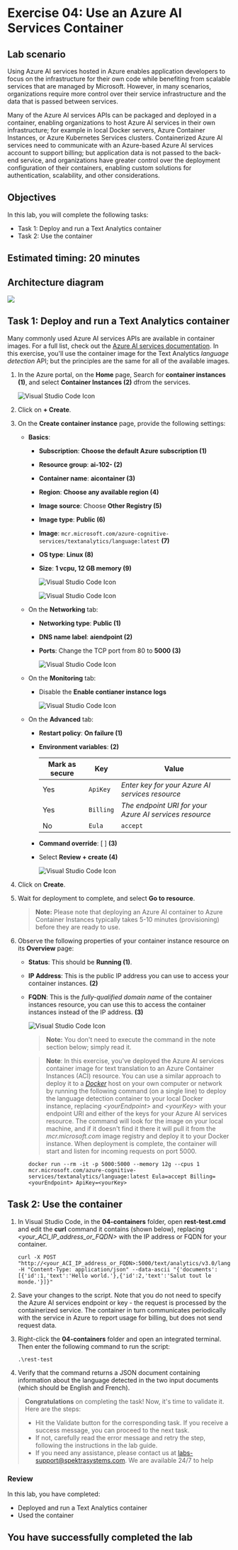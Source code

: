 # Exercise 04: Use an Azure AI Services Container

## Lab scenario

Using Azure AI services hosted in Azure enables application developers to focus on the infrastructure for their own code while benefiting from scalable services that are managed by Microsoft. However, in many scenarios, organizations require more control over their service infrastructure and the data that is passed between services.

Many of the Azure AI services APIs can be packaged and deployed in a container, enabling organizations to host Azure AI services in their own infrastructure; for example in local Docker servers, Azure Container Instances, or Azure Kubernetes Services clusters. Containerized Azure AI services need to communicate with an Azure-based Azure AI services account to support billing; but application data is not passed to the back-end service, and organizations have greater control over the deployment configuration of their containers, enabling custom solutions for authentication, scalability, and other considerations.

## Objectives

In this lab, you will complete the following tasks:

+ Task 1: Deploy and run a Text Analytics container
+ Task 2: Use the container

## Estimated timing: 20 minutes

## Architecture diagram

![](./images/a(4).JPG)

## Task 1: Deploy and run a Text Analytics container

Many commonly used Azure AI services APIs are available in container images. For a full list, check out the [Azure AI services documentation](https://docs.microsoft.com/azure/cognitive-services/cognitive-services-container-support#container-availability-in-azure-cognitive-services). In this exercise, you'll use the container image for the Text Analytics *language detection* API; but the principles are the same for all of the available images.

1. In the Azure portal, on the **Home** page, Search for **container instances (1)**, and select **Container Instances (2)** dfrom the services.

    ![Visual Studio Code Icon](./images/a-45.png)

1. Click on **+ Create**.

1. On the **Create container instance** page, provide the following settings:

    - **Basics**:

        - **Subscription**: **Choose the default Azure subscription (1)**
        
        - **Resource group**: **ai-102-<inject key="DeploymentID" enableCopy="false"/> (2)**
        
        - **Container name**: **aicontainer<inject key="DeploymentID" enableCopy="false"/> (3)**

        - **Region**: **Choose any available region (4)**
        
        - **Image source**: Choose **Other Registry (5)**
        
        - **Image type**: **Public (6)**
        
        - **Image**: `mcr.microsoft.com/azure-cognitive-services/textanalytics/language:latest` **(7)**
        
        - **OS type**: **Linux (8)**
        
        - **Size**: **1 vcpu, 12 GB memory (9)**

          ![Visual Studio Code Icon](./images/a-38.png)        
    
          ![Visual Studio Code Icon](./images/a-39.png)       

    - On the **Networking** tab:
        
        - **Networking type**: **Public (1)**
        
        - **DNS name label**: **aiendpoint<inject key="DeploymentID" enableCopy="false"/> (2)**
        
        - **Ports**: Change the TCP port from 80 to **5000 (3)**

          ![Visual Studio Code Icon](./images/a-40.png)      

    - On the **Monitoring** tab:

        - Disable the **Enable contianer instance logs**   

          ![Visual Studio Code Icon](./images/a-41.png)                          
   
    - On the **Advanced** tab:
        
        - **Restart policy**: **On failure (1)**
        
        - **Environment variables**: **(2)**

            | Mark as secure | Key | Value |
            | -------------- | --- | ----- |
            | Yes | `ApiKey` | *Enter key for your Azure AI services resource* |
            | Yes | `Billing` | *The endpoint URI for your Azure AI services resource* |
            | No | `Eula` | `accept` |

        - **Command override**: [ ] **(3)**

        - Select **Review + create (4)** 

          ![Visual Studio Code Icon](./images/a-44.png)               

1. Click on **Create**.        

1. Wait for deployment to complete, and select **Go to resource**.
    
    >**Note:** Please note that deploying an Azure AI container to Azure Container Instances typically takes 5-10 minutes (provisioning) before they are ready to use.

1. Observe the following properties of your container instance resource on its **Overview** page:

    - **Status**: This should be **Running (1)**.
    
    - **IP Address**: This is the public IP address you can use to access your container instances. **(2)**
    
    - **FQDN**: This is the *fully-qualified domain name* of the container instances resource, you can use this to access the container instances instead of the IP address. **(3)**

      ![Visual Studio Code Icon](./images/a-42.png)      

      >**Note:** You don't need to execute the command in the note section below; simply read it.          

      > **Note**: In this exercise, you've deployed the Azure AI services container image for text translation to an Azure Container Instances (ACI) resource. You can use a similar approach to deploy it to a *[Docker](https://www.docker.com/products/docker-desktop)* host on your own computer or network by running the following command (on a single line) to deploy the language detection container to your local Docker instance, replacing *&lt;yourEndpoint&gt;* and *&lt;yourKey&gt;* with your endpoint URI and either of the keys for your Azure AI services resource.
      > The command will look for the image on your local machine, and if it doesn't find it there it will pull it from the *mcr.microsoft.com* image registry and deploy it to your Docker instance. When deployment is complete, the container will start and listen for incoming requests on port 5000.

      ```
      docker run --rm -it -p 5000:5000 --memory 12g --cpus 1 mcr.microsoft.com/azure-cognitive-services/textanalytics/language:latest Eula=accept Billing=<yourEndpoint> ApiKey=<yourKey>
      ```

## Task 2: Use the container

1. In Visual Studio Code, in the **04-containers** folder, open **rest-test.cmd** and edit the **curl** command it contains (shown below), replacing *&lt;your_ACI_IP_address_or_FQDN&gt;* with the IP address or FQDN for your container.

    ```
    curl -X POST "http://<your_ACI_IP_address_or_FQDN>:5000/text/analytics/v3.0/languages?" -H "Content-Type: application/json" --data-ascii "{'documents':[{'id':1,'text':'Hello world.'},{'id':2,'text':'Salut tout le monde.'}]}"
    ```

1. Save your changes to the script. Note that you do not need to specify the Azure AI services endpoint or key - the request is processed by the containerized service. The container in turn communicates periodically with the service in Azure to report usage for billing, but does not send request data.


1. Right-click the **04-containers** folder and open an integrated terminal. Then enter the following command to run the script:

    ```
    .\rest-test
    ```

1. Verify that the command returns a JSON document containing information about the language detected in the two input documents (which should be English and French).

<validation step="3df31d12-06bc-4ed4-b1dc-acdbdb892ae1" />

> **Congratulations** on completing the task! Now, it's time to validate it. Here are the steps:
> - Hit the Validate button for the corresponding task. If you receive a success message, you can proceed to the next task. 
> - If not, carefully read the error message and retry the step, following the instructions in the lab guide.
> - If you need any assistance, please contact us at labs-support@spektrasystems.com. We are available 24/7 to help

### Review
In this lab, you have completed:

+ Deployed and run a Text Analytics container
+ Used the container

## You have successfully completed the lab
